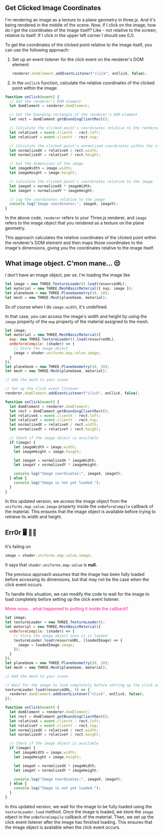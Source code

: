## Get Clicked Image Coordinates

I'm rendering an image as a texture to a plane geometry in three.js.  And it's being rendered in the middle of the scene.  Now, if I click on the image, how do I get the coordinates of the image itself?  Like - not relative to the screen; relative to itself.  If I click in the upper left corner I should see 0,0.

To get the coordinates of the clicked point relative to the image itself, you can use the following approach:

1. Set up an event listener for the click event on the renderer's DOM element:

    ```javascript
    renderer.domElement.addEventListener("click", onClick, false);
    ```

2. In the `onClick` function, calculate the relative coordinates of the clicked point within the image:

```javascript
function onClick(event) {
  // Get the renderer's DOM element
  let domElement = renderer.domElement;

  // Get the bounding rectangle of the renderer's DOM element
  let rect = domElement.getBoundingClientRect();

  // Calculate the clicked point's coordinates relative to the renderer's DOM element
  let relativeX = event.clientX - rect.left;
  let relativeY = event.clientY - rect.top;

  // Calculate the clicked point's normalized coordinates within the range of [0, 1]
  let normalizedX = relativeX / rect.width;
  let normalizedY = relativeY / rect.height;

  // Get the dimensions of the image
  let imageWidth = image.width;
  let imageHeight = image.height;

  // Calculate the clicked point's coordinates relative to the image
  let imageX = normalizedX * imageWidth;
  let imageY = normalizedY * imageHeight;

  // Log the coordinates relative to the image
  console.log("Image coordinates:", imageX, imageY);
}
```

In the above code, `renderer` refers to your Three.js renderer, and `image` refers to the image object that you rendered as a texture on the plane geometry.

This approach calculates the relative coordinates of the clicked point within the renderer's DOM element and then maps those coordinates to the image's dimensions, giving you the coordinates relative to the image itself.

## What image object. C'mon mane... 😒

I don't have an image object, per se.  I'm loading the image like 

```js
let image = new THREE.TextureLoader().load(resourceURL);
let material = new THREE.MeshBasicMaterial({ map: image });
let planeGeom = new THREE.PlaneGeometry(10, 10);
let mesh = new THREE.Mesh(planeGeom, material);
```
  
So of course when I do `image.width`, it's undefined.

In that case, you can access the image's width and height by using the `image` property of the `map` property of the material assigned to the mesh.

```javascript
let image;
let material = new THREE.MeshBasicMaterial({
  map: new THREE.TextureLoader().load(resourceURL),
  onBeforeCompile: (shader) => {
    // Store the image object
    image = shader.uniforms.map.value.image;
  }
});
let planeGeom = new THREE.PlaneGeometry(10, 10);
let mesh = new THREE.Mesh(planeGeom, material);

// Add the mesh to your scene

// Set up the click event listener
renderer.domElement.addEventListener("click", onClick, false);

function onClick(event) {
  let domElement = renderer.domElement;
  let rect = domElement.getBoundingClientRect();
  let relativeX = event.clientX - rect.left;
  let relativeY = event.clientY - rect.top;
  let normalizedX = relativeX / rect.width;
  let normalizedY = relativeY / rect.height;

  // Check if the image object is available
  if (image) {
    let imageWidth = image.width;
    let imageHeight = image.height;

    let imageX = normalizedX * imageWidth;
    let imageY = normalizedY * imageHeight;

    console.log("Image coordinates:", imageX, imageY);
  } else {
    console.log("Image is not yet loaded.");
  }
}
```

In this updated version, we access the image object from the `uniforms.map.value.image` property inside the `onBeforeCompile` callback of the material. This ensures that the image object is available before trying to retrieve its width and height.

## Err0r 🖥️ 💃🏻

It's failing on

```js
image = shader.uniforms.map.value.image;
```

It says that `shader.uniforms.map.value` is **null.**

The previous approach assumes that the image has been fully loaded before accessing its dimensions, but that may not be the case when the click event occurs.

To handle this situation, we can modify the code to wait for the image to load completely before setting up the click event listener.

<span style="color:deeppink;">Mmm nooo... what happened to putting it inside the callback?</span>

```javascript
let image;
let textureLoader = new THREE.TextureLoader();
let material = new THREE.MeshBasicMaterial({
  onBeforeCompile: (shader) => {
    // Store the image object once it is loaded
    textureLoader.load(resourceURL, (loadedImage) => {
      image = loadedImage.image;
    });
  }
});
let planeGeom = new THREE.PlaneGeometry(10, 10);
let mesh = new THREE.Mesh(planeGeom, material);

// Add the mesh to your scene

// Wait for the image to load completely before setting up the click event listener
textureLoader.load(resourceURL, () => {
  renderer.domElement.addEventListener("click", onClick, false);
});

function onClick(event) {
  let domElement = renderer.domElement;
  let rect = domElement.getBoundingClientRect();
  let relativeX = event.clientX - rect.left;
  let relativeY = event.clientY - rect.top;
  let normalizedX = relativeX / rect.width;
  let normalizedY = relativeY / rect.height;

  // Check if the image object is available
  if (image) {
    let imageWidth = image.width;
    let imageHeight = image.height;

    let imageX = normalizedX * imageWidth;
    let imageY = normalizedY * imageHeight;

    console.log("Image coordinates:", imageX, imageY);
  } else {
    console.log("Image is not yet loaded.");
  }
}
```

In this updated version, we wait for the image to be fully loaded using the `textureLoader.load` method. Once the image is loaded, we store the `image` object in the `onBeforeCompile` callback of the material. Then, we set up the click event listener after the image has finished loading. This ensures that the image object is available when the click event occurs.

<br>
